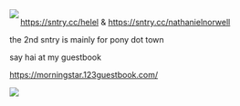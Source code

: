 <img align="left" src="https://i.imgur.com/Ve0kaEc.png">





https://sntry.cc/helel & https://sntry.cc/nathanielnorwell

the 2nd sntry is mainly for pony dot town

say hai at my guestbook

https://morningstar.123guestbook.com/

![](https://i.imgur.com/fJeAtKR.jpg)
